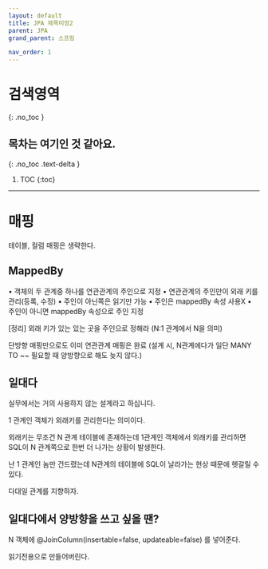 ```yaml
---
layout: default
title: JPA 제목미정2
parent: JPA
grand_parent: 스프링

nav_order: 1
---
```


# 검색영역
{: .no_toc }

## 목차는 여기인 것 같아요.
{: .no_toc .text-delta }

1. TOC
{:toc}

---

# 매핑

테이블,  컬럼 매핑은 생략한다.



## MappedBy

• 객체의 두 관계중 하나를 연관관계의 주인으로 지정 
• 연관관계의 주인만이 외래 키를 관리(등록, 수정) 
• 주인이 아닌쪽은 읽기만 가능 
• 주인은 mappedBy 속성 사용X 
• 주인이 아니면 mappedBy 속성으로 주인 지정

[정리] 
외래 키가 있는 있는 곳을 주인으로 정해라 (N:1 관계에서 N을 의미)
 
단방향 매핑만으로도 이미 연관관계 매핑은 완료 (설계 시, N관계에다가 일단 MANY TO ~~ 필요할 때 양방향으로 해도 늦지 않다.) 

## 일대다 

실무에서는 거의 사용하지 않는 설계라고 하십니다.

1 관계인 객체가 외래키를 관리한다는 의미이다. 

외래키는 무조건 N 관계 테이블에 존재하는데 1관계인 객체에서 외래키를 관리하면 SQL이 N 관계쪽으로 한번 더 나가는 상황이 발생한다.

난 1 관계인 놈만 건드렸는데 N관계의 테이블에 SQL이 날라가는 현상 때문에 헷갈릴 수 있다. 

다대일 관계를 지향하자.

## 일대다에서 양방향을 쓰고 싶을 땐?

N 객체에 @JoinColumn(insertable=false, updateable=false) 를 넣어준다. 

읽기전용으로 만들어버린다.
